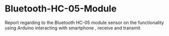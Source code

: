 # Bluetooth-HC-05-Module
Report regarding to the Bluetooth HC-05 module sensor on the functionality using Arduino interacting with smartphone , receive and transmit
